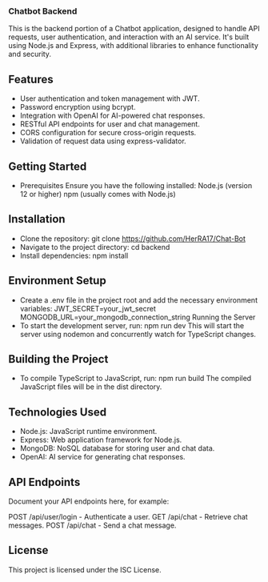 ### Chatbot Backend
This is the backend portion of a Chatbot application, designed to handle API requests, user authentication, and interaction with an AI service. It's built using Node.js and Express, with additional libraries to enhance functionality and security.

## Features
+ User authentication and token management with JWT.
+ Password encryption using bcrypt.
+ Integration with OpenAI for AI-powered chat responses.
+ RESTful API endpoints for user and chat management.
+ CORS configuration for secure cross-origin requests.
+ Validation of request data using express-validator.

## Getting Started
- Prerequisites
Ensure you have the following installed:
Node.js (version 12 or higher)
npm (usually comes with Node.js)

## Installation
- Clone the repository:
git clone https://github.com/HerRA17/Chat-Bot
- Navigate to the project directory:
cd backend
- Install dependencies:
npm install
## Environment Setup
- Create a .env file in the project root and add the necessary environment variables:
JWT_SECRET=your_jwt_secret
MONGODB_URL=your_mongodb_connection_string
Running the Server
- To start the development server, run:
npm run dev
This will start the server using nodemon and concurrently watch for TypeScript changes.

## Building the Project
- To compile TypeScript to JavaScript, run:
npm run build
The compiled JavaScript files will be in the dist directory.

## Technologies Used
- Node.js: JavaScript runtime environment.
- Express: Web application framework for Node.js.
- MongoDB: NoSQL database for storing user and chat data.
- OpenAI: AI service for generating chat responses.

## API Endpoints
Document your API endpoints here, for example:

POST /api/user/login - Authenticate a user.
GET /api/chat - Retrieve chat messages.
POST /api/chat - Send a chat message.

## License
This project is licensed under the ISC License.